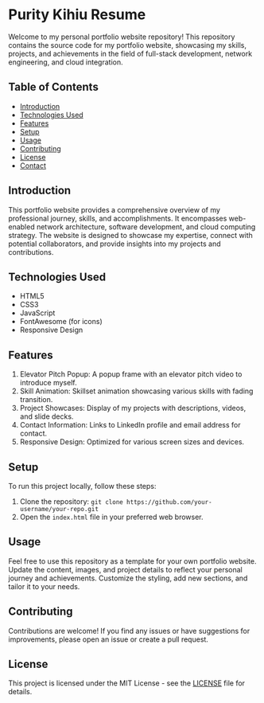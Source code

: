# Purity Kihiu  Resume

Welcome to my personal portfolio website repository! This repository contains the source code for my portfolio website, showcasing my skills, projects, and achievements in the field of full-stack development, network engineering, and cloud integration.

## Table of Contents

- [Introduction](#introduction)
- [Technologies Used](#technologies-used)
- [Features](#features)
- [Setup](#setup)
- [Usage](#usage)
- [Contributing](#contributing)
- [License](#license)
- [Contact](#contact)

## Introduction

This portfolio website provides a comprehensive overview of my professional journey, skills, and accomplishments. It encompasses web-enabled network architecture, software development, and cloud computing strategy. The website is designed to showcase my expertise, connect with potential collaborators, and provide insights into my projects and contributions.

## Technologies Used

- HTML5
- CSS3
- JavaScript
- FontAwesome (for icons)
- Responsive Design

## Features

1. Elevator Pitch Popup: A popup frame with an elevator pitch video to introduce myself.
2. Skill Animation: Skillset animation showcasing various skills with fading transition.
3. Project Showcases: Display of my projects with descriptions, videos, and slide decks.
4. Contact Information: Links to LinkedIn profile and email address for contact.
5. Responsive Design: Optimized for various screen sizes and devices.

## Setup

To run this project locally, follow these steps:

1. Clone the repository: `git clone https://github.com/your-username/your-repo.git`
2. Open the `index.html` file in your preferred web browser.

## Usage

Feel free to use this repository as a template for your own portfolio website. Update the content, images, and project details to reflect your personal journey and achievements. Customize the styling, add new sections, and tailor it to your needs.

## Contributing

Contributions are welcome! If you find any issues or have suggestions for improvements, please open an issue or create a pull request.

## License

This project is licensed under the MIT License - see the [LICENSE](LICENSE) file for details.
